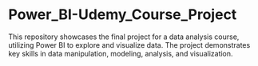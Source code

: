 # Power_BI-Udemy_Course_Project
This repository showcases the final project for a data analysis course, utilizing Power BI to explore and visualize data. The project demonstrates key skills in data manipulation, modeling, analysis, and visualization.
